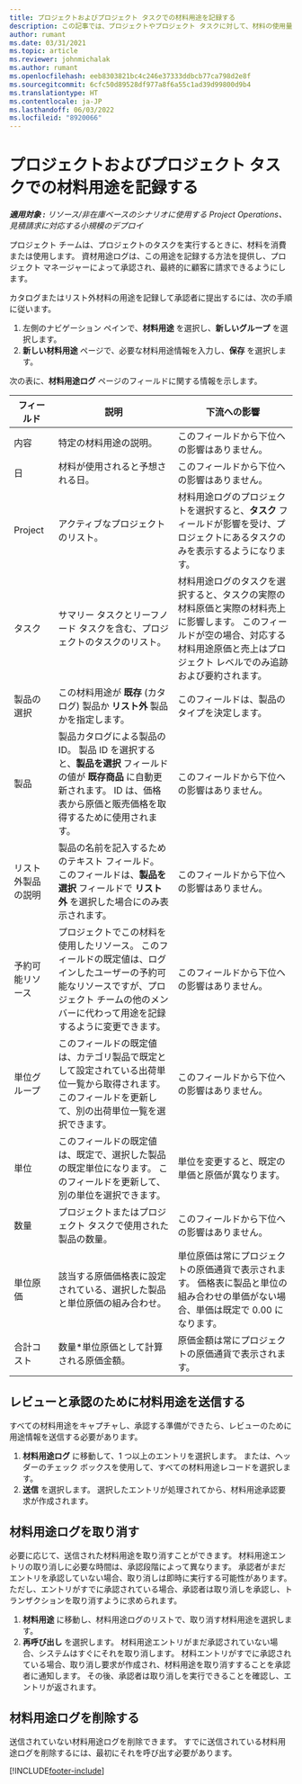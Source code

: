 ```yaml
---
title: プロジェクトおよびプロジェクト タスクでの材料用途を記録する
description: この記事では、プロジェクトやプロジェクト タスクに対して、材料の使用量を記録する方法について説明します。
author: rumant
ms.date: 03/31/2021
ms.topic: article
ms.reviewer: johnmichalak
ms.author: rumant
ms.openlocfilehash: eeb8303821bc4c246e37333ddbcb77ca798d2e8f
ms.sourcegitcommit: 6cfc50d89528df977a8f6a55c1ad39d99800d9b4
ms.translationtype: HT
ms.contentlocale: ja-JP
ms.lasthandoff: 06/03/2022
ms.locfileid: "8920066"
---
```

# <a name="record-material-usage-on-projects-and-project-tasks"></a>プロジェクトおよびプロジェクト タスクでの材料用途を記録する

_**適用対象 :** リソース/非在庫ベースのシナリオに使用する Project Operations、見積請求に対応する小規模のデプロイ_

プロジェクト チームは、プロジェクトのタスクを実行するときに、材料を消費または使用します。 資材用途ログは、この用途を記録する方法を提供し、プロジェクト マネージャーによって承認され、最終的に顧客に請求できるようにします。 

カタログまたはリスト外材料の用途を記録して承認者に提出するには、次の手順に従います。 

1. 左側のナビゲーション ペインで、**材料用途** を選択し、**新しいグループ** を選択します。
2. **新しい材料用途** ページで、必要な材料用途情報を入力し、**保存** を選択します。

次の表に、**材料用途ログ** ページのフィールドに関する情報を示します。 

| **フィールド** | **説明** | **下流への影響** |
| --- | --- | --- |
| 内容 | 特定の材料用途の説明。 | このフィールドから下位への影響はありません。 |
| 日 | 材料が使用されると予想される日。 | このフィールドから下位への影響はありません。 |
| Project | アクティブなプロジェクトのリスト。 | 材料用途ログのプロジェクトを選択すると、**タスク** フィールドが影響を受け、プロジェクトにあるタスクのみを表示するようになります。 |
| タスク​ | サマリー タスクとリーフノード タスクを含む、プロジェクトのタスクのリスト。 | 材料用途ログのタスクを選択すると、タスクの実際の材料原価と実際の材料売上に影響します。 このフィールドが空の場合、対応する材料用途原価と売上はプロジェクト レベルでのみ追跡および要約されます。 |
| 製品の選択 | この材料用途が **既存** (カタログ) 製品か **リスト外** 製品かを指定します。 | このフィールドは、製品のタイプを決定します。 |
| 製品  | 製品カタログによる製品の ID。 製品 ID を選択すると、**製品を選択** フィールドの値が **既存商品** に自動更新されます。 ID は、価格表から原価と販売価格を取得するために使用されます。 | このフィールドから下位への影響はありません。 |
| リスト外製品の説明 | 製品の名前を記入するためのテキスト フィールド。 このフィールドは、**製品を選択** フィールドで **リスト外** を選択した場合にのみ表示されます。| このフィールドから下位への影響はありません。 |
| 予約可能リソース| プロジェクトでこの材料を使用したリソース。 このフィールドの既定値は、ログインしたユーザーの予約可能なリソースですが、プロジェクト チームの他のメンバーに代わって用途を記録するように変更できます。 | このフィールドから下位への影響はありません。 |
| 単位グループ | このフィールドの既定値は、カテゴリ製品で既定として設定されている出荷単位一覧から取得されます。 このフィールドを更新して、別の出荷単位一覧を選択できます。 | このフィールドから下位への影響はありません。 |
| 単位 | このフィールドの既定値は、既定で、選択した製品の既定単位になります。 このフィールドを更新して、別の単位を選択できます。 | 単位を変更すると、既定の単価と原価が異なります。 |
| 数量 | プロジェクトまたはプロジェクト タスクで使用された製品の数量。 | このフィールドから下位への影響はありません。 |
| 単位原価 | 該当する原価価格表に設定されている、選択した製品と単位原価の組み合わせ。 | 単位原価は常にプロジェクトの原価通貨で表示されます。 価格表に製品と単位の組み合わせの単価がない場合、単価は既定で 0.00 になります。 |
| 合計コスト | 数量\*単位原価として計算される原価金額。| 原価金額は常にプロジェクトの原価通貨で表示されます。 |


## <a name="submit-material-usage-for-review-and-approval"></a>レビューと承認のために材料用途を送信する 
すべての材料用途をキャプチャし、承認する準備ができたら、レビューのために用途情報を送信する必要があります。

1. **材料用途ログ** に移動して、1 つ以上のエントリを選択します。 または、ヘッダーのチェック ボックスを使用して、すべての材料用途レコードを選択します。
2. **送信** を選択します。 選択したエントリが処理されてから、材料用途承認要求が作成されます。

## <a name="recall-a-material-usage-log"></a>材料用途ログを取り消す

必要に応じて、送信された材料用途を取り消すことができます。 材料用途エントリの取り消しに必要な時間は、承認段階によって異なります。  承認者がまだエントリを承認していない場合、取り消しは即時に実行する可能性があります。 ただし、エントリがすでに承認されている場合、承認者は取り消しを承認し、トランザクションを取り消すように求められます。

1. **材料用途** に移動し、材料用途ログのリストで、取り消す材料用途を選択します。
2. **再呼び出し** を選択します。 材料用途エントリがまだ承認されていない場合、システムはすぐにそれを取り消します。 材料エントリがすでに承認されている場合、取り消し要求が作成され、材料用途を取り消すすることを承認者に通知します。 その後、承認者は取り消しを実行できることを確認し、エントリが返されます。

## <a name="delete-a-material-usage-log"></a>材料用途ログを削除する

送信されていない材料用途ログを削除できます。 すでに送信されている材料用途ログを削除するには、最初にそれを呼び出す必要があります。



[!INCLUDE[footer-include](../includes/footer-banner.md)]
